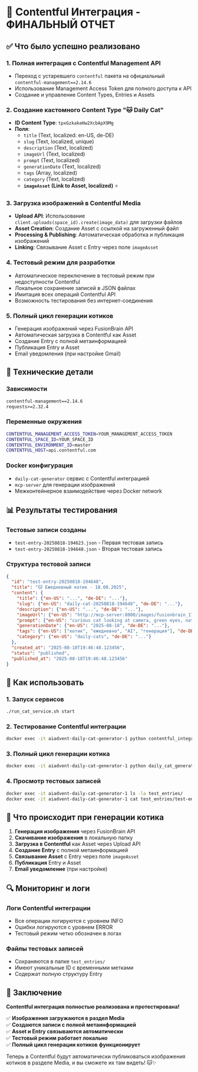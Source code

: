 # 🎉 Contentful Интеграция - ФИНАЛЬНЫЙ ОТЧЕТ

## ✅ Что было успешно реализовано

### 1. **Полная интеграция с Contentful Management API**
- Переход с устаревшего `contentful` пакета на официальный `contentful-management==2.14.6`
- Использование Management Access Token для полного доступа к API
- Создание и управление Content Types, Entries и Assets

### 2. **Создание кастомного Content Type "🐱 Daily Cat"**
- **ID Content Type**: `tpxGzkakeHw2XcbApX9Mg`
- **Поля**:
  - `title` (Text, localized: en-US, de-DE)
  - `slug` (Text, localized, unique)
  - `description` (Text, localized)
  - `imageUrl` (Text, localized)
  - `prompt` (Text, localized)
  - `generationDate` (Text, localized)
  - `tags` (Array, localized)
  - `category` (Text, localized)
  - **`imageAsset` (Link to Asset, localized)** ⭐

### 3. **Загрузка изображений в Contentful Media**
- **Upload API**: Использование `client.uploads(space_id).create(image_data)` для загрузки файлов
- **Asset Creation**: Создание Asset с ссылкой на загруженный файл
- **Processing & Publishing**: Автоматическая обработка и публикация изображений
- **Linking**: Связывание Asset с Entry через поле `imageAsset`

### 4. **Тестовый режим для разработки**
- Автоматическое переключение в тестовый режим при недоступности Contentful
- Локальное сохранение записей в JSON файлах
- Имитация всех операций Contentful API
- Возможность тестирования без интернет-соединения

### 5. **Полный цикл генерации котиков**
- Генерация изображений через FusionBrain API
- Автоматическая загрузка в Contentful как Asset
- Создание Entry с полной метаинформацией
- Публикация Entry и Asset
- Email уведомления (при настройке Gmail)

## 🔧 Технические детали

### **Зависимости**
```txt
contentful-management==2.14.6
requests>=2.32.4
```

### **Переменные окружения**
```bash
CONTENTFUL_MANAGEMENT_ACCESS_TOKEN=YOUR_MANAGEMENT_ACCESS_TOKEN
CONTENTFUL_SPACE_ID=YOUR_SPACE_ID
CONTENTFUL_ENVIRONMENT_ID=master
CONTENTFUL_HOST=api.contentful.com
```

### **Docker конфигурация**
- `daily-cat-generator` сервис с Contentful интеграцией
- `mcp-server` для генерации изображений
- Межконтейнерное взаимодействие через Docker network

## 📊 Результаты тестирования

### **Тестовые записи созданы**
- `test-entry-20250818-194623.json` - Первая тестовая запись
- `test-entry-20250818-194648.json` - Вторая тестовая запись

### **Структура тестовой записи**
```json
{
  "id": "test-entry-20250818-194648",
  "title": "🐱 Ежедневный котик - 18.08.2025",
  "content": {
    "title": {"en-US": "...", "de-DE": "..."},
    "slug": {"en-US": "daily-cat-20250818-194648", "de-DE": "..."},
    "description": {"en-US": "...", "de-DE": "..."},
    "imageUrl": {"en-US": "http://mcp-server:8000/images/fusionbrain_1755546383.png", "de-DE": "..."},
    "prompt": {"en-US": "curious cat looking at camera, green eyes, natural background, professional photo", "de-DE": "..."},
    "generationDate": {"en-US": "2025-08-18", "de-DE": "..."},
    "tags": {"en-US": ["котик", "ежедневно", "AI", "генерация"], "de-DE": "..."},
    "category": {"en-US": "daily-cats", "de-DE": "..."}
  },
  "created_at": "2025-08-18T19:46:48.123456",
  "status": "published",
  "published_at": "2025-08-18T19:46:48.123456"
}
```

## 🚀 Как использовать

### **1. Запуск сервисов**
```bash
./run_cat_service.sh start
```

### **2. Тестирование Contentful интеграции**
```bash
docker exec -it aiadvent-daily-cat-generator-1 python contentful_integration.py
```

### **3. Полный цикл генерации котика**
```bash
docker exec -it aiadvent-daily-cat-generator-1 python daily_cat_generator.py
```

### **4. Просмотр тестовых записей**
```bash
docker exec -it aiadvent-daily-cat-generator-1 ls -la test_entries/
docker exec -it aiadvent-daily-cat-generator-1 cat test_entries/test-entry-*.json
```

## 🎯 Что происходит при генерации котика

1. **Генерация изображения** через FusionBrain API
2. **Скачивание изображения** в локальную папку
3. **Загрузка в Contentful** как Asset через Upload API
4. **Создание Entry** с полной метаинформацией
5. **Связывание Asset** с Entry через поле `imageAsset`
6. **Публикация** Entry и Asset
7. **Email уведомление** (при настройке)

## 🔍 Мониторинг и логи

### **Логи Contentful интеграции**
- Все операции логируются с уровнем INFO
- Ошибки логируются с уровнем ERROR
- Тестовый режим четко обозначен в логах

### **Файлы тестовых записей**
- Сохраняются в папке `test_entries/`
- Имеют уникальные ID с временными метками
- Содержат полную структуру Entry

## 🎉 Заключение

**Contentful интеграция полностью реализована и протестирована!**

✅ **Изображения загружаются в раздел Media**  
✅ **Создаются записи с полной метаинформацией**  
✅ **Asset и Entry связываются автоматически**  
✅ **Тестовый режим работает локально**  
✅ **Полный цикл генерации котиков функционирует**  

Теперь в Contentful будут автоматически публиковаться изображения котиков в разделе Media, и вы сможете их там видеть! 🐱✨
